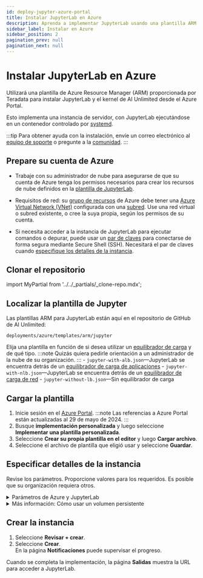 ```yaml
---
id: deploy-jupyter-azure-portal
title: Instalar JupyterLab en Azure
description: Aprenda a implementar JupyterLab usando una plantilla ARM.
sidebar_label: Instalar en Azure
sidebar_position: 2
pagination_prev: null
pagination_next: null
---
```


# Instalar JupyterLab en Azure

Utilizará una plantilla de Azure Resource Manager (ARM) proporcionada por Teradata para instalar JupyterLab y el kernel de AI Unlimited desde el Azure Portal. 

Esto implementa una instancia de servidor, con JupyterLab ejecutándose en un contenedor controlado por [systemd](../../glossary.md#systemd).

:::tip
Para obtener ayuda con la instalación, envíe un correo electrónico al <a href="mailto:aiunlimited.support@Teradata.com">equipo de soporte</a> o pregunte a la [comunidad](https://support.teradata.com/community?id=community_forum&sys_id=b0aba91597c329d0e6d2bd8c1253affa).
:::


## Prepare su cuenta de Azure

- Trabaje con su administrador de nube para asegurarse de que su cuenta de Azure tenga los permisos necesarios para crear los recursos de nube definidos en la [plantilla de JupyterLab](https://github.com/Teradata/ai-unlimited/tree/develop/deployments/azure/templates/arm/jupyter).

- Requisitos de red: su [grupo de recursos](https://learn.microsoft.com/en-us/azure/azure-resource-manager/management/manage-resource-groups-portal) de Azure debe tener una [Azure Virtual Network (VNet)](https://learn.microsoft.com/en-us/azure/virtual-network/quick-create-portal) configurada con una [subred](https://learn.microsoft.com/en-us/azure/virtual-network/virtual-network-manage-subnet?tabs=azure-portal). Use una red virtual o subred existente, o cree la suya propia, según los permisos de su cuenta. 

- Si necesita acceder a la instancia de JupyterLab para ejecutar comandos o depurar, puede usar un [par de claves](https://learn.microsoft.com/en-us/azure/virtual-machines/linux/mac-create-ssh-keys) para conectarse de forma segura mediante Secure Shell (SSH). Necesitará el par de claves cuando [especifique los detalles de la instancia](#specify-instance-details).


## Clonar el repositorio

import MyPartial from '../../_partials/_clone-repo.mdx';

<MyPartial />


## Localizar la plantilla de Jupyter

Las plantillas ARM para JupyterLab están aquí en el repositorio de GitHub de AI Unlimited:

`deployments/azure/templates/arm/jupyter`

Elija una plantilla en función de si desea utilizar un [equilibrador de carga](../../glossary.md#load-balancer) y de qué tipo.
:::note
Quizás quiera pedirle orientación a un administrador de la nube de su organización.
:::
    \- `jupyter-with-alb.json`—JupyterLab se encuentra detrás de un [equilibrador de carga de aplicaciones](../../glossary.md#application-load-balancer)
    \- `jupyter-with-nlb.json`—JupyterLab se encuentra detrás de un [equilibrador de carga de red](../../glossary.md#network-load-balancer)
    \- `jupyter-without-lb.json`—Sin equilibrador de carga

## Cargar la plantilla

1. Inicie sesión en el [Azure Portal](https://portal.azure.com).
   :::note
   Las referencias a Azure Portal están actualizadas al 29 de mayo de 2024.
   ::: 
2. Busque **implementación personalizada** y luego seleccione **Implementar una plantilla personalizada**.
3. Seleccione **Crear su propia plantilla en el editor** y luego **Cargar archivo**.
4. Seleccione el archivo de plantilla que eligió usar y seleccione **Guardar**.  


## Especificar detalles de la instancia

Revise los parámetros. Proporcione valores para los requeridos. Es posible que su organización requiera otros.

<details>

<summary>Parámetros de Azure y JupyterLab</summary>

| Parámetro | Descripción | Notas 
|---------|-------------|-----------|
| Suscripción | La suscripción de Azure que desea utilizar para implementar AI Unlimited. | Obligatorio<br/>Predeterminado: NA<br/>Recomendamos utilizar una cuenta que no sea una prueba gratuita. |
| Región | La región donde desea implementar AI Unlimited. | Obligatorio<br/>Predeterminado: NA<br/>Seleccione la región de Azure más cercana a su ubicación de trabajo y los recursos de datos que desea usar con AI Unlimited. |
| Nombre del grupo de recursos | El nombre del contenedor que agrupa recursos de AI Unlimited relacionados. | Obligatorio<br/>Predeterminado: ai-unlimited-jupyter |
| Versión del sistema operativo  | Las versiones de los sistemas operativos que están disponibles en la suscripción actual.| Opcional con valor predeterminado<br/>Predeterminado: Ubuntu-2004 |
| Tipo de instancia | El tipo de instancia que desea utilizar para AI Unlimited.| Opcional<br/>Valor predeterminado: STANDARD_D2_V3<br/>Recomendamos utilizar el tipo de instancia predeterminado para ahorrar costes. El tipo de instancia predeterminado es la serie Dv3 estándar con 2 vCPU y 8,0 GiB de memoria.|
| Red | El nombre de la red en la que desea implementar la instancia de AI Unlimited.| Opcional<br/>Predeterminado: NA| 
| Subred | La subred en la que desea implementar la instancia de AI Unlimited.| Obligatorio<br/>Predeterminado: NA<br/>La subred debe residir en la zona de disponibilidad seleccionada. |
| Grupo de seguridad | El firewall virtual que controla el tráfico entrante y saliente a la instancia. | Opcional<br/>Valor predeterminado: JupyterSecurityGroup<br/>El grupo de seguridad se implementa como un conjunto de reglas que especifican qué protocolos, puertos y direcciones IP o bloques CIDR tienen permitido acceder a la instancia. Defina al menos un CIDR de acceso o un grupo de seguridad para permitir el tráfico entrante a menos que cree reglas de ingreso de grupos de seguridad personalizadas. |
| Acceso a CIDR | El rango de direcciones IP CIDR al que se le permite acceder a la instancia. | Opcional<br/>Valor predeterminado: 0.0.0.0/0<br/>Recomendamos configurar este valor en un rango de IP de confianza. Defina al menos un CIDR de acceso o un grupo de seguridad para permitir el tráfico entrante a menos que cree reglas de ingreso de grupos de seguridad personalizadas. |
| Grupos de seguridad de aplicaciones de origen (ASG) | Los grupos de seguridad de aplicaciones de origen que tienen permiso para conectarse a la instancia de AI Unlimited. Los ASG le permiten organizar sus máquinas virtuales (VM) en función de sus políticas de seguridad de red específicas. Estas políticas de seguridad determinan qué tráfico está permitido o no en su máquina virtual. | Opcional<br/>Predeterminado: NA<br/>Seleccione un grupo de seguridad de aplicaciones en la misma región que la interfaz de red. |
| Grupos de seguridad de aplicaciones de destino | Los grupos de seguridad de aplicaciones de destino que tienen permiso para conectarse a la instancia de AI Unlimited. | Opcional<br/>Predeterminado: NA<br/>Seleccione un grupo de seguridad de aplicaciones en la misma región que la interfaz de red. |
| ID de definición de rol | El ID del rol que se utilizará con AI Unlimited. | Obligatorio<br/>Predeterminado: NA<br/>Utilice el comando `Get-AzRoleDefinition` de la CLI de Azure para obtener su ID de definición de rol. |
| Permitir SSH público | Especifica si puede usar claves de shell seguro (SSH) para conectarse a máquinas virtuales en Azure. |  Opcional<br/>Predeterminado: verdadero |
| Clave pública | La clave SSH pública que puede utilizar para conectarse a una máquina virtual a través de SSH. | Opcional<br/>Predeterminado: NA<br/>Este valor debe comenzar con `ssh-rsa`. |
| Usar volumen persistente | Especifica si desea utilizar un volumen persistente nuevo o existente para almacenar datos. Consulte *Más información: Uso de un volumen persistente* debajo de la sección de parámetros. | Opcional con valor predeterminado<br/>Predeterminado: Nuevo<br/>Las opciones admitidas son un nuevo volumen persistente o uno existente, según su caso de uso. |
| Tamaño de volumen persistente | El tamaño del volumen persistente que puede adjuntar a la instancia, en GB. | Opcional<br/>Predeterminado: 100<br/>Admite valores entre 8 y 1000. |
| Volumen persistente existente | El ID del volumen persistente existente que puede adjuntar a la instancia.| Obligatorio si Usar volumen persistente está configurado como Existente<br/>Predeterminado: NA<br/>El volumen persistente debe estar en la misma zona de disponibilidad que la instancia de AI Unlimited. |
| JupyterHttpPort | El puerto para acceder a la interfaz de usuario del servicio JupyterLab. | Obligatorio con valor predeterminado<br/>Valor predeterminado: 8888 |
| JupyterVersion | La versión de JupyterLab que desea implementar. | Obligatorio con valor predeterminado<br/>Valor predeterminado: último<br/>El valor es una etiqueta de versión de contenedor, por ejemplo, último. |
| JupyterToken | El token o contraseña utilizado para acceder a JupyterLab desde la interfaz de usuario.| Obligatorio<br/>Predeterminado: NA<br/>El token debe comenzar con una letra y contener solo caracteres alfanuméricos. El patrón permitido es ^[a-zA-Z][a-zA-Z0-9-]*. |

</details>

<details>

<summary>Más información: Cómo usar un volumen persistente</summary>

La instancia de JupyterLab se ejecuta en un contenedor y guarda sus datos de configuración en una base de datos en el volumen raíz de la instancia. Estos datos se conservan si apaga, reinicia o crea una instantánea y vuelve a iniciar la instancia. 

Sin embargo, un volumen persistente almacena datos de una aplicación en contenedores más allá de la vida útil del contenedor, pod o nodo en el que se ejecuta. 

**Sin un volumen persistente**

Si el contenedor, el pod o el nodo fallan o finalizan, perderá los datos de configuración de JupyterLab. Puede implementar una nueva instancia de JupyterLab, pero no en el mismo estado que la que se perdió.

**Con un volumen persistente**

Si el contenedor, pod o nodo falla o finaliza, y los datos de configuración de JupyterLab se almacenan en un volumen persistente, puede implementar una nueva instancia de JupyterLab que tenga la misma configuración que la que se perdió.

**Ejemplo**

1. Implemente JupyterLab e incluya estos parámetros:
   - `UsePersistentVolume`: **Nuevo**
2. Después de crear la pila, en la pestaña **Salidas**, anote el `volume-id`.
3. Utilice JupyterLab.
4. Si se pierde la instancia de JupyterLab, implemente JupyterLab nuevamente e incluya estos parámetros:
   - `UsePersistentVolume`: **Nuevo**
   - `ExistingPersistentVolumeId`: el valor que anotó en el paso 2
   
La nueva instancia de JupyterLab tiene la misma configuración que la que se perdió.

</details>


## Crear la instancia

1. Seleccione **Revisar + crear**.
2. Seleccione **Crear**.<br />
En la página **Notificaciones** puede supervisar el progreso.

Cuando se completa la implementación, la página **Salidas** muestra la URL para acceder a JupyterLab.





